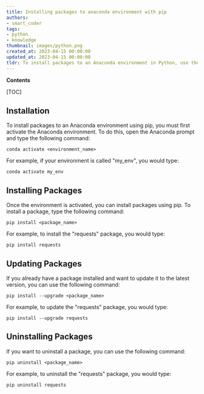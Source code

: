 ```yaml
---
title: Installing packages to anaconda environment with pip
authors:
- smart_coder
tags:
- python
- knowledge
thumbnail: images/python.png
created_at: 2023-04-15 00:00:00
updated_at: 2023-04-15 00:00:00
tldr: To install packages to an Anaconda environment in Python, use the `conda install` command in the Anaconda Prompt.
---
```


**Contents**

[TOC]

## Installation

To install packages to an Anaconda environment using pip, you must first activate the Anaconda environment. To do this, open the Anaconda prompt and type the following command:

`conda activate <environment_name>`

For example, if your environment is called "my_env", you would type:

`conda activate my_env`

## Installing Packages

Once the environment is activated, you can install packages using pip. To install a package, type the following command:

`pip install <package_name>`

For example, to install the "requests" package, you would type:

`pip install requests`

## Updating Packages

If you already have a package installed and want to update it to the latest version, you can use the following command:

`pip install --upgrade <package_name>`

For example, to update the "requests" package, you would type:

`pip install --upgrade requests`

## Uninstalling Packages

If you want to uninstall a package, you can use the following command:

`pip uninstall <package_name>`

For example, to uninstall the "requests" package, you would type:

`pip uninstall requests`
